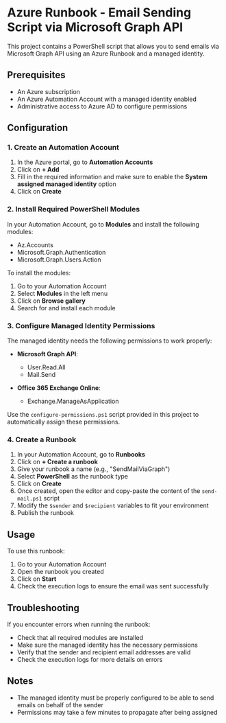 # Azure Runbook - Email Sending Script via Microsoft Graph API

This project contains a PowerShell script that allows you to send emails via Microsoft Graph API using an Azure Runbook and a managed identity.

## Prerequisites

- An Azure subscription
- An Azure Automation Account with a managed identity enabled
- Administrative access to Azure AD to configure permissions

## Configuration

### 1. Create an Automation Account

1. In the Azure portal, go to **Automation Accounts**
2. Click on **+ Add**
3. Fill in the required information and make sure to enable the **System assigned managed identity** option
4. Click on **Create**

### 2. Install Required PowerShell Modules

In your Automation Account, go to **Modules** and install the following modules:

- Az.Accounts
- Microsoft.Graph.Authentication
- Microsoft.Graph.Users.Action

To install the modules:
1. Go to your Automation Account
2. Select **Modules** in the left menu
3. Click on **Browse gallery**
4. Search for and install each module

### 3. Configure Managed Identity Permissions

The managed identity needs the following permissions to work properly:

- **Microsoft Graph API**:
  - User.Read.All
  - Mail.Send

- **Office 365 Exchange Online**:
  - Exchange.ManageAsApplication

Use the `configure-permissions.ps1` script provided in this project to automatically assign these permissions.

### 4. Create a Runbook

1. In your Automation Account, go to **Runbooks**
2. Click on **+ Create a runbook**
3. Give your runbook a name (e.g., "SendMailViaGraph")
4. Select **PowerShell** as the runbook type
5. Click on **Create**
6. Once created, open the editor and copy-paste the content of the `send-mail.ps1` script
7. Modify the `$sender` and `$recipient` variables to fit your environment
8. Publish the runbook

## Usage

To use this runbook:

1. Go to your Automation Account
2. Open the runbook you created
3. Click on **Start**
4. Check the execution logs to ensure the email was sent successfully

## Troubleshooting

If you encounter errors when running the runbook:

- Check that all required modules are installed
- Make sure the managed identity has the necessary permissions
- Verify that the sender and recipient email addresses are valid
- Check the execution logs for more details on errors

## Notes

- The managed identity must be properly configured to be able to send emails on behalf of the sender
- Permissions may take a few minutes to propagate after being assigned

